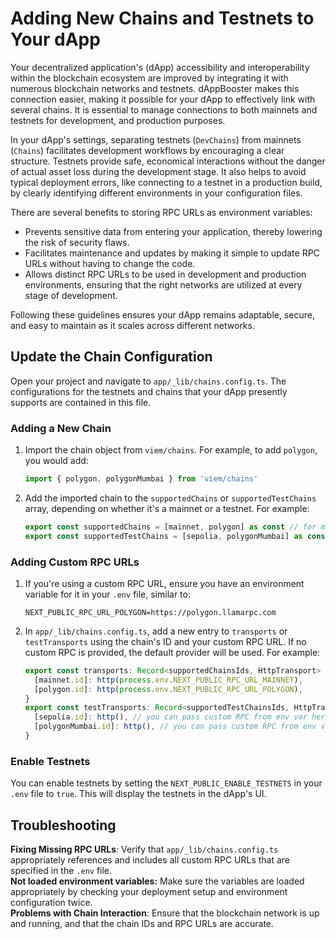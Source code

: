 # Adding New Chains and Testnets to Your dApp

Your decentralized application's (dApp) accessibility and interoperability within the blockchain ecosystem are improved by integrating it with numerous blockchain networks and testnets. dAppBooster makes this connection easier, making it possible for your dApp to effectively link with several chains. It is essential to manage connections to both mainnets and testnets for development, and production purposes.

In your dApp's settings, separating testnets (`DevChains`) from mainnets (`Chains`) facilitates development workflows by encouraging a clear structure. Testnets provide safe, economical interactions without the danger of actual asset loss during the development stage. It also helps to avoid typical deployment errors, like connecting to a testnet in a production build, by clearly identifying different environments in your configuration files.

There are several benefits to storing RPC URLs as environment variables:

- Prevents sensitive data from entering your application, thereby lowering the risk of security flaws.
- Facilitates maintenance and updates by making it simple to update RPC URLs without having to change the code.
- Allows distinct RPC URLs to be used in development and production environments, ensuring that the right networks are utilized at every stage of development.

Following these guidelines ensures your dApp remains adaptable, secure, and easy to maintain as it scales across different networks.

## Update the Chain Configuration

Open your project and navigate to `app/_lib/chains.config.ts`. The configurations for the testnets and chains that your dApp presently supports are contained in this file.

### Adding a New Chain

1. Import the chain object from `viem/chains`. For example, to add `polygon`, you would add:

   ```ts
   import { polygon, polygonMumbai } from 'viem/chains'
   ```

2. Add the imported chain to the `supportedChains` or `supportedTestChains` array, depending on whether it's a mainnet or a testnet. For example:

   ```ts
   export const supportedChains = [mainnet, polygon] as const // for mainnets
   export const supportedTestChains = [sepolia, polygonMumbai] as const //for testnets
   ```

### Adding Custom RPC URLs

1. If you're using a custom RPC URL, ensure you have an environment variable for it in your `.env` file, similar to:

   ```env
   NEXT_PUBLIC_RPC_URL_POLYGON=https://polygon.llamarpc.com
   ```

2. In `app/_lib/chains.config.ts`, add a new entry to `transports` or `testTransports` using the chain's ID and your custom RPC URL. If no custom RPC is provided, the default provider will be used. For example:

   ```ts
   export const transports: Record<supportedChainsIds, HttpTransport> = {
     [mainnet.id]: http(process.env.NEXT_PUBLIC_RPC_URL_MAINNET),
     [polygon.id]: http(process.env.NEXT_PUBLIC_RPC_URL_POLYGON),
   }
   export const testTransports: Record<supportedTestChainsIds, HttpTransport> = {
     [sepolia.id]: http(), // you can pass custom RPC from env var here too
     [polygonMumbai.id]: http(), // you can pass custom RPC from env var here too
   }
   ```

### Enable Testnets

You can enable testnets by setting the `NEXT_PUBLIC_ENABLE_TESTNETS` in your `.env` file to `true`. This will display the testnets in the dApp's UI.

## Troubleshooting

**Fixing Missing RPC URLs**: Verify that `app/_lib/chains.config.ts` appropriately references and includes all custom RPC URLs that are specified in the `.env` file.  
**Not loaded environment variables:** Make sure the variables are loaded appropriately by checking your deployment setup and environment configuration twice.  
**Problems with Chain Interaction**: Ensure that the blockchain network is up and running, and that the chain IDs and RPC URLs are accurate.
